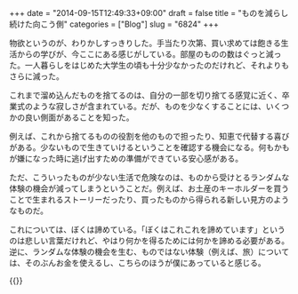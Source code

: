 +++
date = "2014-09-15T12:49:33+09:00"
draft = false
title = "ものを減らし続けた向こう側"
categories = ["Blog"]
slug = "6824"
+++

物欲というのが、わりかしすっきりした。手当たり次第、買い求めては飽きる生活からの学びが、今ここにある感じがしている。部屋のものの数はぐっと減った。一人暮らしをはじめた大学生の頃も十分少なかったのだけれど、それよりもさらに減った。

これまで溜め込んだものを捨てるのは、自分の一部を切り捨てる感覚に近く、卒業式のような寂しさが含まれている。だが、ものを少なくすることには、いくつかの良い側面があることを知った。

例えば、これから捨てるものの役割を他のもので担ったり、知恵で代替する喜びがある。少ないもので生きていけるということを確認する機会になる。何もかもが嫌になった時に逃げ出すための準備ができている安心感がある。

ただ、こういったものが少ない生活で危険なのは、ものから受けとるランダムな体験の機会が減ってしまうということだ。例えば、お土産のキーホルダーを買うことで生まれるストーリーだったり、買ったものから得られる新しい見方のようなものだ。

これについては、ぼくは諦めている。「ぼくはこれこれを諦めています」というのは悲しい言葉だけれど、やはり何かを得るためには何かを諦める必要がある。逆に、ランダムな体験の機会を生む、ものではない体験（例えば、旅）については、そのぶんお金を使えるし、こちらのほうが僕にあっていると感じる。

{{<amazon id="4905447194" title="スマートサイジング" src="http://ecx.images-amazon.com/images/I/41tztVKHV-L._SL160_.jpg">}}
